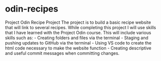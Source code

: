 # odin-recipes
Project Odin Recipe Project
The project is to build a basic recipe website that will link to several recipes.
While completing this project I will use skills that I have learned with the Project Odin course. This will include various skills such as:
    - Creating folders and files via the terminal
    - Staging and pushing updates to GitHub via the terminal
    - Using VS code to create the html code necessary to make the website function
    - Creating descriptive and useful commit messages when committing changes.